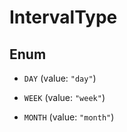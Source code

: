 

# IntervalType

## Enum


* `DAY` (value: `"day"`)

* `WEEK` (value: `"week"`)

* `MONTH` (value: `"month"`)



